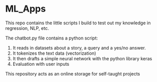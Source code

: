 # ML_Apps

This repo contains the little scripts I build to test out my knowledge in regression, NLP, etc.

The chatbot.py file contains a python script:

  1. It reads in datasets about a story, a query and a yes/no answer.
  2. It tokenizes the text data (vectorization)
  3. It then drafts a simple neural network with the python library keras
  4. Evaluation with user inputs
 

This repository acts as an online storage for self-taught projects

